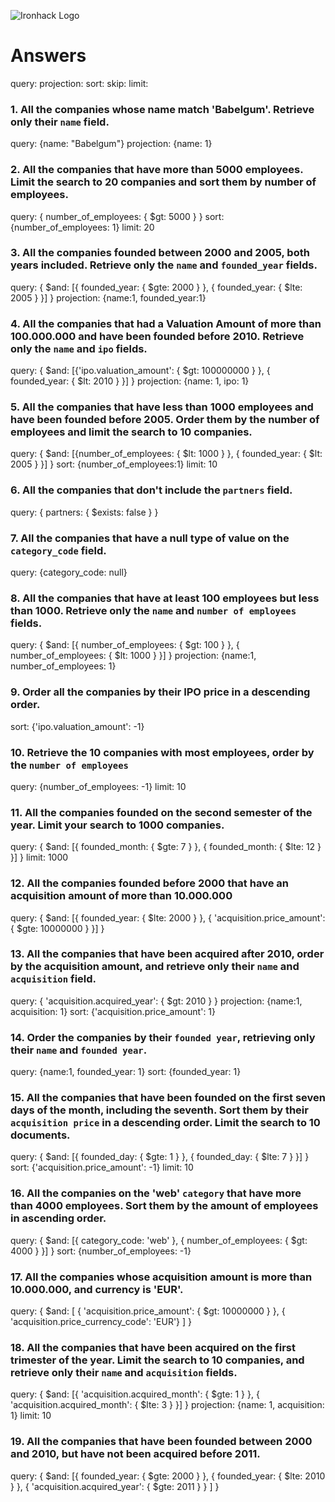 ![Ironhack Logo](https://i.imgur.com/1QgrNNw.png)

# Answers

query: 
projection: 
sort: 
skip: 
limit: 

### 1. All the companies whose name match 'Babelgum'. Retrieve only their `name` field.

<!-- Your Code Goes Here -->

query: {name: "Babelgum"}
projection: {name: 1}


### 2. All the companies that have more than 5000 employees. Limit the search to 20 companies and sort them by **number of employees**.

<!-- Your Code Goes Here -->

query: { number_of_employees: { $gt: 5000 } }
sort: {number_of_employees: 1}
limit: 20


### 3. All the companies founded between 2000 and 2005, both years included. Retrieve only the `name` and `founded_year` fields.

<!-- Your Code Goes Here -->

query: { $and: [{ founded_year: { $gte: 2000 } }, { founded_year: { $lte: 2005 } }] }
projection: {name:1, founded_year:1}

### 4. All the companies that had a Valuation Amount of more than 100.000.000 and have been founded before 2010. Retrieve only the `name` and `ipo` fields.

<!-- Your Code Goes Here -->

query: { $and: [{'ipo.valuation_amount': { $gt: 100000000 } }, { founded_year: { $lt: 2010 } }] }
projection: {name: 1, ipo: 1}

### 5. All the companies that have less than 1000 employees and have been founded before 2005. Order them by the number of employees and limit the search to 10 companies.

<!-- Your Code Goes Here -->

query: { $and: [{number_of_employees: { $lt: 1000 } }, { founded_year: { $lt: 2005 } }] }
sort: {number_of_employees:1}
limit: 10

### 6. All the companies that don't include the `partners` field.

<!-- Your Code Goes Here -->

query: { partners: { $exists: false } }

### 7. All the companies that have a null type of value on the `category_code` field.

<!-- Your Code Goes Here -->

query: {category_code: null} 

### 8. All the companies that have at least 100 employees but less than 1000. Retrieve only the `name` and `number of employees` fields.

<!-- Your Code Goes Here -->

query: { $and: [{ number_of_employees: { $gt: 100 } }, { number_of_employees: { $lt: 1000 } }] }
projection: {name:1, number_of_employees: 1}


### 9. Order all the companies by their IPO price in a descending order.

<!-- Your Code Goes Here -->

sort: {'ipo.valuation_amount': -1}

### 10. Retrieve the 10 companies with most employees, order by the `number of employees`

<!-- Your Code Goes Here -->

query: {number_of_employees: -1}
limit: 10

### 11. All the companies founded on the second semester of the year. Limit your search to 1000 companies.

<!-- Your Code Goes Here -->

query: { $and: [{ founded_month: { $gte: 7 } }, { founded_month: { $lte: 12 } }] } 
limit: 1000

### 12. All the companies founded before 2000 that have an acquisition amount of more than 10.000.000

<!-- Your Code Goes Here -->

query: { $and: [{ founded_year: { $lte: 2000 } }, { 'acquisition.price_amount': { $gte: 10000000 } }] } 

### 13. All the companies that have been acquired after 2010, order by the acquisition amount, and retrieve only their `name` and `acquisition` field.

<!-- Your Code Goes Here -->

query: { 'acquisition.acquired_year': { $gt: 2010 } }
projection: {name:1, acquisition: 1}
sort: {'acquisition.price_amount': 1} 

### 14. Order the companies by their `founded year`, retrieving only their `name` and `founded year`.

<!-- Your Code Goes Here -->

query: {name:1, founded_year: 1}
sort: {founded_year: 1}

<!-- should we sort nulls? -->


### 15. All the companies that have been founded on the first seven days of the month, including the seventh. Sort them by their `acquisition price` in a descending order. Limit the search to 10 documents.

<!-- Your Code Goes Here -->

query: { $and: [{ founded_day: { $gte: 1 } }, { founded_day: { $lte: 7 } }] }
sort: {'acquisition.price_amount': -1} 
limit: 10


### 16. All the companies on the 'web' `category` that have more than 4000 employees. Sort them by the amount of employees in ascending order.

<!-- Your Code Goes Here -->

query: { $and: [{ category_code: 'web' }, { number_of_employees: { $gt: 4000 } }] }
sort: {number_of_employees: -1}

### 17. All the companies whose acquisition amount is more than 10.000.000, and currency is 'EUR'.

<!-- Your Code Goes Here -->

query: { $and: [ { 'acquisition.price_amount': { $gt: 10000000 } }, { 'acquisition.price_currency_code': 'EUR'} ] }

### 18. All the companies that have been acquired on the first trimester of the year. Limit the search to 10 companies, and retrieve only their `name` and `acquisition` fields.

<!-- Your Code Goes Here -->

query: { $and: [{ 'acquisition.acquired_month': { $gte: 1 } }, { 'acquisition.acquired_month': { $lte: 3 } }] }
projection: {name: 1, acquisition: 1}
limit: 10 

### 19. All the companies that have been founded between 2000 and 2010, but have not been acquired before 2011.

<!-- Your Code Goes Here -->

query: { $and: [{ founded_year: { $gte: 2000 } }, { founded_year: { $lte: 2010 } }, { 'acquisition.acquired_year': { $gte: 2011 } } ] }
